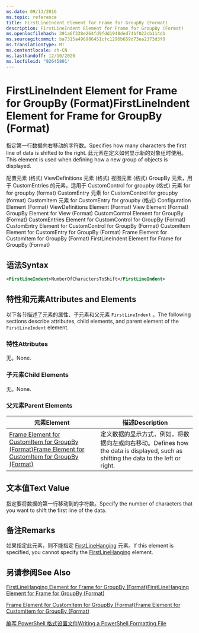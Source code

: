 ```yaml
---
ms.date: 09/13/2016
ms.topic: reference
title: FirstLineIndent Element for Frame for GroupBy (Format)
description: FirstLineIndent Element for Frame for GroupBy (Format)
ms.openlocfilehash: 391a6f338e264fd9fdd1948ded74bf022cb114d1
ms.sourcegitcommit: ba7315a496986451cfc1296b659d73ea2373d3f0
ms.translationtype: MT
ms.contentlocale: zh-CN
ms.lasthandoff: 12/10/2020
ms.locfileid: "92645801"
---
```

# <a name="firstlineindent-element-for-frame-for-groupby-format"></a><span data-ttu-id="200f9-103">FirstLineIndent Element for Frame for GroupBy (Format)</span><span class="sxs-lookup"><span data-stu-id="200f9-103">FirstLineIndent Element for Frame for GroupBy (Format)</span></span>

<span data-ttu-id="200f9-104">指定第一行数据向右移动的字符数。</span><span class="sxs-lookup"><span data-stu-id="200f9-104">Specifies how many characters the first line of data is shifted to the right.</span></span> <span data-ttu-id="200f9-105">此元素在定义如何显示新的对象组时使用。</span><span class="sxs-lookup"><span data-stu-id="200f9-105">This element is used when defining how a new group of objects is displayed.</span></span>

<span data-ttu-id="200f9-106">配置元素 (格式) ViewDefinitions 元素 (格式) 视图元素 (格式) GroupBy 元素，用于 CustomEntries 的元素，适用于 CustomControl for groupby (格式) 元素 for for groupby (format) CustomEntry 元素 for CustomControl for groupby (format) CustomItem 元素 for CustomEntry for groupby (格式) </span><span class="sxs-lookup"><span data-stu-id="200f9-106">Configuration Element (Format) ViewDefinitions Element (Format) View Element (Format) GroupBy Element for View (Format) CustomControl Element for GroupBy (Format) CustomEntries Element for CustomControl for GroupBy (Format) CustomEntry Element for CustomControl for GroupBy (Format) CustomItem Element for CustomEntry for GroupBy (Format) Frame Element for CustomItem for GroupBy (Format) FirstLineIndent Element for Frame for GroupBy (Format)</span></span>

## <a name="syntax"></a><span data-ttu-id="200f9-107">语法</span><span class="sxs-lookup"><span data-stu-id="200f9-107">Syntax</span></span>

```xml
<FirstLineIndent>NumberOfCharactersToShift</FirstLineIndent>
```

## <a name="attributes-and-elements"></a><span data-ttu-id="200f9-108">特性和元素</span><span class="sxs-lookup"><span data-stu-id="200f9-108">Attributes and Elements</span></span>

<span data-ttu-id="200f9-109">以下各节描述了元素的属性、子元素和父元素 `FirstLineIndent` 。</span><span class="sxs-lookup"><span data-stu-id="200f9-109">The following sections describe attributes, child elements, and parent element of the `FirstLineIndent` element.</span></span>

### <a name="attributes"></a><span data-ttu-id="200f9-110">特性</span><span class="sxs-lookup"><span data-stu-id="200f9-110">Attributes</span></span>

<span data-ttu-id="200f9-111">无。</span><span class="sxs-lookup"><span data-stu-id="200f9-111">None.</span></span>

### <a name="child-elements"></a><span data-ttu-id="200f9-112">子元素</span><span class="sxs-lookup"><span data-stu-id="200f9-112">Child Elements</span></span>

<span data-ttu-id="200f9-113">无。</span><span class="sxs-lookup"><span data-stu-id="200f9-113">None.</span></span>

### <a name="parent-elements"></a><span data-ttu-id="200f9-114">父元素</span><span class="sxs-lookup"><span data-stu-id="200f9-114">Parent Elements</span></span>

|<span data-ttu-id="200f9-115">元素</span><span class="sxs-lookup"><span data-stu-id="200f9-115">Element</span></span>|<span data-ttu-id="200f9-116">描述</span><span class="sxs-lookup"><span data-stu-id="200f9-116">Description</span></span>|
|-------------|-----------------|
|[<span data-ttu-id="200f9-117">Frame Element for CustomItem for GroupBy (Format)</span><span class="sxs-lookup"><span data-stu-id="200f9-117">Frame Element for CustomItem for GroupBy (Format)</span></span>](./frame-element-for-customitem-for-groupby-format.md)|<span data-ttu-id="200f9-118">定义数据的显示方式，例如，将数据向左或向右移动。</span><span class="sxs-lookup"><span data-stu-id="200f9-118">Defines how the data is displayed, such as shifting the data to the left or right.</span></span>|

## <a name="text-value"></a><span data-ttu-id="200f9-119">文本值</span><span class="sxs-lookup"><span data-stu-id="200f9-119">Text Value</span></span>

<span data-ttu-id="200f9-120">指定要将数据的第一行移动到的字符数。</span><span class="sxs-lookup"><span data-stu-id="200f9-120">Specify the number of characters that you want to shift the first line of the data.</span></span>

## <a name="remarks"></a><span data-ttu-id="200f9-121">备注</span><span class="sxs-lookup"><span data-stu-id="200f9-121">Remarks</span></span>

<span data-ttu-id="200f9-122">如果指定此元素，则不能指定 [FirstLineHanging](./firstlinehanging-element-for-frame-for-groupby-format.md) 元素。</span><span class="sxs-lookup"><span data-stu-id="200f9-122">If this element is specified, you cannot specify the [FirstLineHanging](./firstlinehanging-element-for-frame-for-groupby-format.md) element.</span></span>

## <a name="see-also"></a><span data-ttu-id="200f9-123">另请参阅</span><span class="sxs-lookup"><span data-stu-id="200f9-123">See Also</span></span>

[<span data-ttu-id="200f9-124">FirstLineHanging Element for Frame for GroupBy (Format)</span><span class="sxs-lookup"><span data-stu-id="200f9-124">FirstLineHanging Element for Frame for GroupBy (Format)</span></span>](./firstlinehanging-element-for-frame-for-groupby-format.md)

[<span data-ttu-id="200f9-125">Frame Element for CustomItem for GroupBy (Format)</span><span class="sxs-lookup"><span data-stu-id="200f9-125">Frame Element for CustomItem for GroupBy (Format)</span></span>](./frame-element-for-customitem-for-groupby-format.md)

[<span data-ttu-id="200f9-126">编写 PowerShell 格式设置文件</span><span class="sxs-lookup"><span data-stu-id="200f9-126">Writing a PowerShell Formatting File</span></span>](./writing-a-powershell-formatting-file.md)
